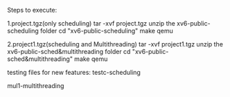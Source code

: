 
Steps to execute:

1.project.tgz(only scheduling)
tar -xvf project.tgz unzip the xv6-public-scheduling folder 
cd "xv6-public-scheduling"
make qemu

2.project1.tgz(scheduling and Multithreading)
tar -xvf project1.tgz unzip the xv6-public-sched&multithreading folder
cd "xv6-public-sched&multithreading"
make qemu


testing files for new features:
testc-scheduling

mul1-multithreading

